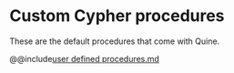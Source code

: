 # Custom Cypher procedures

These are the default procedures that come with Quine.

@@include[user defined procedures.md]($generated$/reference/cypher-user-defined-procedures.md)
